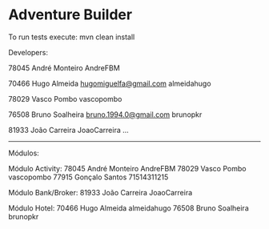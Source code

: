 # Adventure Builder
To run tests execute: mvn clean install

Developers:

78045 André Monteiro AndreFBM 

70466 Hugo Almeida hugomiguelfa@gmail.com almeidahugo 

78029 Vasco Pombo vascopombo

76508 Bruno Soalheira bruno.1994.0@gmail.com brunopkr

81933 João Carreira JoaoCarreira
...

_____________________________________________

Módulos:

Módulo Activity:
78045 André Monteiro AndreFBM 
78029 Vasco Pombo vascopombo
77915 Gonçalo Santos 71514311215

Módulo Bank/Broker:
81933 João Carreira JoaoCarreira

Módulo Hotel:
70466 Hugo Almeida almeidahugo
76508 Bruno Soalheira brunopkr



